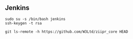 Jenkins
-

````
sudo su -s /bin/bash jenkins
ssh-keygen -t rsa
````

````
git ls-remote -h https://github.com/W3Ltd/ziipr_core HEAD
````
